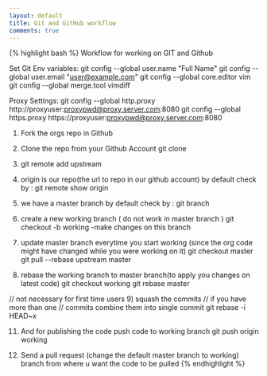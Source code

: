 ```yaml
---
layout: default
title: Git and GitHub workflow
comments: true
---
```

{% highlight bash %}
Workflow for working on GIT and Github

Set Git Env variables:
git config --global user.name "Full Name"
git config --global user.email "user@example.com"
git config --global core.editor vim
git config --global merge.tool vimdiff

Proxy Settings:
git config --global http.proxy http://proxyuser:proxypwd@proxy.server.com:8080
git config --global https.proxy https://proxyuser:proxypwd@proxy.server.com:8080

1) Fork the orgs repo in Github

2) Clone the repo from your Github Account
git clone <clone url of repo in your github account> 

3) git remote add upstream <clone url for orgs repo on github >

4) origin is our repo(the url to repo in our github account) by default 
check by : git remote show origin

5) we have a master branch by default
check by : git branch

6) create a new working branch ( do not work in master branch )
git checkout -b working
-make changes on this branch

7) update master branch everytime you start working
(since the org code might have changed while you were working on it)
git checkout master
git pull --rebase upstream master

8) rebase the working branch to master branch(to apply you changes on latest code)
git checkout working
git rebase master

// not necessary for first time users
9) squash the commits // if you have more than one 
// commits combine them into single commit
git rebase -i HEAD~x 

11) And for publishing the code 
push code to working branch
git push origin working 

12) Send a pull request (change the default master branch to working)
branch from where u want the code to be pulled 
{% endhighlight %}
